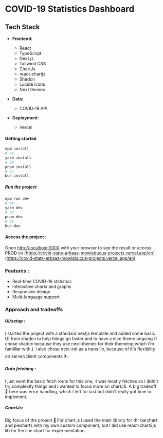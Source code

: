 # COVID-19 Statistics Dashboard

## Tech Stack

- **Frontend:**

  - React
  - TypeScript
  - Next.js
  - Tailwind CSS
  - ChartJs
  - react-chartjs
  - Shadcn
  - Lucide icons
  - Next themes

- **Data:**

  - COVID-19 API

- **Deployment:**
  - Vercel

#### Getting started

```bash
npm install
# or
yarn install
# or
pnpm install
# or
bun install
```

##### Run the project

```bash
npm run dev
# or
yarn dev
# or
pnpm dev
# or
bun dev
```

#### Access the project :

Open [http://localhost:3000](http://localhost:3000) with your browser to see the result or access PROD on [https://covid-stats-arbaaz-mowlabucus-projects.vercel.app/en](https://covid-stats-arbaaz-mowlabucus-projects.vercel.app/en)

### Features :

- Real-time COVID-19 statistics
- Interactive charts and graphs
- Responsive design
- Multi-language support

### Approach and tradeoffs

##### UI/setup :

I started the project with a standard nextjs template and added some basic UI from shadcn to help things go faster and to have a nice theme ongoing (I chose shadcn because they use next-themes for their themeing which i'm familliar with.). I also chose next-intl as a trans lib, because of it's flexibility on server/client components ⛷️.

##### Data fetching :

I just went the basic fetch route for this one, it was mostly fetches so I didn't try complexify things and i wanted to focus more on chartJS. A big tradeoff 🥲 here was error handling, which I left for last but didn't really got time to implement.

##### ChartJs:

Big focus of the project 🤞
For chart js i used the main library for thr barchart and piecharts with my own custom component, but I did use react-chart2js lib for the line chart for experimentation.
